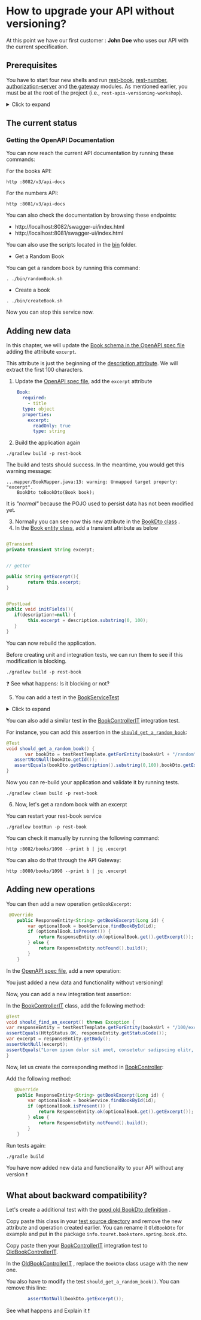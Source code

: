 # How to upgrade your API without versioning?

At this point we have our first customer : **John Doe** who uses our API with the current specification.  

## Prerequisites

You have to start four new shells and run [rest-book](../rest-book), [rest-number](../rest-number), [authorization-server](../authorization-server)
and [the gateway](../gateway) modules.
As mentioned earlier, you must be at the root of the project (i.e., ``rest-apis-versioning-workshop``).

<details>
<summary>Click to expand</summary>

In the first shell, run:

```jshelllanguage
./gradlew bootRun -p rest-book
```

In the second one:

```jshelllanguage
./gradlew bootRun -p rest-number
```

In the second one:

```jshelllanguage
./gradlew bootRun -p authorization-server
```
And in the last one:

```jshelllanguage
./gradlew bootRun -p gateway
```

_You can disable unit and integration tests by adding the option ``-x test`` at the end of the command ;-)._

</details>

## The current status

### Getting the OpenAPI Documentation

You can now reach the current API documentation by running these commands:

For the books API:

```jshelllanguage
http :8082/v3/api-docs
```
For the numbers API:

```jshelllanguage
http :8081/v3/api-docs
```

You can also check the documentation by browsing these endpoints:

* http://localhost:8082/swagger-ui/index.html
* http://localhost:8081/swagger-ui/index.html

You can also use the scripts located in the [bin](../bin) folder.

* Get a Random Book

You can get a random book by running this command:

```jshelllanguage
. ./bin/randomBook.sh
```
* Create a book

```jshelllanguage
. ./bin/createBook.sh
```

Now you can stop this service now.

## Adding new data

In this chapter, we will update the [Book schema in the OpenAPI spec file](../rest-book/src/main/resources/openapi.yml) adding the attribute ``excerpt``.

This attribute is just the beginning of the [description attribute](../rest-book/src/main/resources/openapi.yml).
We will extract the first 100 characters.

1. Update the [OpenAPI spec file]((../rest-book/src/main/resources/openapi.yml)), add the ``excerpt`` attribute 

```yaml
    Book:
      required:
        - title
      type: object
      properties:
        excerpt:
          readOnly: true
          type: string
```
2. Build the application again

```jshelllanguage
./gradlew build -p rest-book
```

The build and tests should success. In the meantime, you would get this warning message:

```jshelllanguage
...mapper/BookMapper.java:13: warning: Unmapped target property: "excerpt".
    BookDto toBookDto(Book book);

```
It is *"normal"* because the POJO used to persist data has not been modified yet.

3. Normally you can see now this new attribute in
   the [BookDto class](../rest-book/build/generated/src/main/java/info/touret/bookstore/spring/book/generated/dto/BookDto.java)
   .
4. In the [Book entity class](../rest-book/src/main/java/info/touret/bookstore/spring/book/entity/Book.java), add a
   transient attribute as below

```java

@Transient
private transient String excerpt;


// getter

public String getExcerpt(){
        return this.excerpt;
}


@PostLoad
public void initFields(){
   if(description!=null) {
        this.excerpt = description.substring(0, 100);
   }
}
```
You can now rebuild the application.

Before creating unit and integration tests, we can run them to see if this modification is blocking.

```jshelllanguage
./gradlew build -p rest-book
```

:question: See what happens: Is it blocking or not?

5. You can add a test in the [BookServiceTest](../rest-book/src/test/java/info/touret/bookstore/spring/book/service/BookServiceTest.java)
<details>
<summary>Click to expand</summary>

For instance:


```java
@Test
 void should_find_a_random_book_with_excerpt() {
         var book = Mockito.mock(Book.class);
     when(book.getId()).thenReturn(100L);
     when(book.getDescription()).thenReturn("""
             Lorem ipsum dolor sit amet, consetetur sadipscing elitr, sed diam nonumy eirmod tempor invidunt ut labore et dolore magna aliquyam erat, sed diam voluptua. At vero eos et accusam et justo duo dolores et ea rebum. Stet clita kasd gubergren, no sea takimata sanctus est Lorem ipsum dolor sit amet. Lorem ipsum dolor sit amet, consetetur sadipscing elitr, sed diam nonumy eirmod tempor invidunt ut labore et dolore magna aliquyam erat, sed diam voluptua. At vero eos et accusam et justo duo dolores et ea rebum. Stet clita kasd gubergren, no sea takimata sanctus est Lorem ipsum dolor sit amet.
             """);
     when(book.getExcerpt()).thenReturn("Lorem ipsum dolor sit amet, consetetur sadipscing elitr, sed diam nonumy eirmod tempor invidunt ut l");
     var longList = createBookList().stream().map(Book::getId).collect(Collectors.toList());
     when(bookRepository.findAllIds()).thenReturn(longList);
     when(bookRepository.findById(anyLong())).thenReturn(Optional.of(book));
     assertNotNull(bookService.findRandomBook());
     var bookFounded = bookService.findRandomBook();
     assertEquals(book.getDescription().substring(0, 100), bookFounded.getExcerpt());
     }
```
</details>

You can also add a similar test in the [BookControllerIT](../rest-book/src/test/java/info/touret/bookstore/spring/book/controller/BookControllerIT.java) integration test. 

For instance, you can add this assertion in the [``should_get_a_random_book``](../rest-book/src/test/java/info/touret/bookstore/spring/book/controller/BookControllerIT.java):

```java
@Test
void should_get_a_random_book() {
       var bookDto = testRestTemplate.getForEntity(booksUrl + "/random", BookDto.class).getBody();
   assertNotNull(bookDto.getId());
   assertEquals(bookDto.getDescription().substring(0,100),bookDto.getExcerpt());
}

```

Now you can re-build your application and validate it by running tests.

```jshelllanguage
./gradlew clean build -p rest-book
```

6. Now, let's get a random book with an excerpt

You can restart your rest-book service

```jshelllanguage
./gradlew bootRun -p rest-book
```

You can check it manually by running the following command:

```jshelllanguage
http :8082/books/1098 --print b | jq .excerpt 
```

You can also do that through the API Gateway:

```jshelllanguage
http :8080/books/1098 --print b | jq .excerpt 
```

## Adding new operations

You can then add a new operation ``getBookExcerpt``:

```java
 @Override
    public ResponseEntity<String> getBookExcerpt(Long id) {
        var optionalBook = bookService.findBookById(id);
        if (optionalBook.isPresent()) {
            return ResponseEntity.ok(optionalBook.get().getExcerpt());
        } else {
            return ResponseEntity.notFound().build();
        }
    }
```


In the [OpenAPI spec file](../rest-book/src/main/resources/openapi.yml), add a new operation:

You just added a new data and functionality without versioning!

Now, you can add a new integration test assertion:

In the [BookControllerIT](../rest-book/src/test/java/info/touret/bookstore/spring/book/controller/BookControllerIT.java) class, add the following method:

```java
@Test
void should_find_an_excerpt() throws Exception {
var responseEntity = testRestTemplate.getForEntity(booksUrl + "/100/excerpt", String.class);
assertEquals(HttpStatus.OK, responseEntity.getStatusCode());
var excerpt = responseEntity.getBody();
assertNotNull(excerpt);
assertEquals("Lorem ipsum dolor sit amet, consetetur sadipscing elitr, sed diam nonumy eirmod tempor invidunt ut l", excerpt);
}
```

Now, let us create the corresponding method in [BookController](../rest-book/src/main/java/info/touret/bookstore/spring/book/controller/BookController.java):

Add the following method:

```java
   @Override
    public ResponseEntity<String> getBookExcerpt(Long id) {
        var optionalBook = bookService.findBookById(id);
        if (optionalBook.isPresent()) {
            return ResponseEntity.ok(optionalBook.get().getExcerpt());
        } else {
            return ResponseEntity.notFound().build();
        }
    }
```

Run tests again:

```jshelllanguage
./gradle build
```

You have now added new data and functionality to your API without any version :exclamation:  

## What about backward compatibility?

Let's create a additional test with
the [good old BookDto definition](../rest-book/build/generated/src/main/java/info/touret/bookstore/spring/book/generated/dto/BookDto.java)
.

Copy paste this class in your [test source directory](../rest-book/src/test/java/) and remove the new attribute and
operation created earlier.
You can rename it ``OldBookDto`` for example and put in the package ``info.touret.bookstore.spring.book.dto``.

Copy paste then your [BookControllerIT](../rest-book/src/test/java/info/touret/bookstore/spring/book/controller/BookControllerIT.java)  integration test to [OldBookControllerIT](../rest-book/src/test/java/info/touret/bookstore/spring/book/controller/OldBookControllerIT.java). 

In the [OldBookControllerIT](../rest-book/src/test/java/info/touret/bookstore/spring/book/controller/OldBookControllerIT.java)
, replace the ``BookDto`` class usage with the new one. 

You also have to modify the test ``should_get_a_random_book()``.
You can remove this line: 

```java
        assertNotNull(bookDto.getExcerpt());
```

See what happens and Explain it :exclamation:
